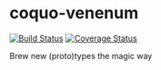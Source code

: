 # coquo-venenum
[![Build Status](https://travis-ci.org/michbuett/coquo-venenum.svg?branch=master)](https://travis-ci.org/michbuett/coquo-venenum)
[![Coverage Status](https://coveralls.io/repos/michbuett/coquo-venenum/badge.svg?branch=master&service=github)](https://coveralls.io/github/michbuett/coquo-venenum?branch=master)

Brew new (proto)types the magic way
